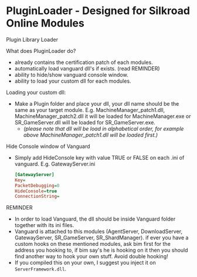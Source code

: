 # PluginLoader - Designed for Silkroad Online Modules
Plugin Library Loader

What does PluginLoader do?
* already contains the certification patch of each modules.
* automatically load vanguard dll's if exists. (read REMINDER)
* ability to hide/show vanguard console window.
* ability to load your custom dll for each modules.

Loading your custom dll:
* Make a Plugin folder and place your dll, your dll name should be the same as your target module.
  E.g. MachineManager_patch1.dll, MachineManager_patch2.dll it will be loaded for MachineManager.exe or SR_GameServer.dll will be loaded for SR_GameServer.exe.
  * _(please note that dll will be load in alphabetical order, for example above MachineManager_patch1.dll will be loaded first.)_

Hide Console window of Vanguard
* Simply add HideConsole key with value TRUE or FALSE on each .ini of vanguard.
  E.g. GatewayServer.ini
  ```ini
  [GatewayServer]
  Key=
  PacketDebugging=0
  HideConsole=true
  ConnectionString=
  ```

REMINDER
* In order to load Vanguard, the dll should be inside Vanguard folder together with its ini files.
* Vanguard is attached to this modules (AgentServer, DownloadServer, GatewayServer, SR_GameServer, SR_ShardManager).
  if ever you have a custom hooks on these mentioned modules, ask bim first for the address you hooking to, if bim say's he is hooking on it then you should find another way to hook your own stuff. Avoid double hooking!
* If you compiled this on your own, I suggest you inject it on `ServerFramework.dll`.
